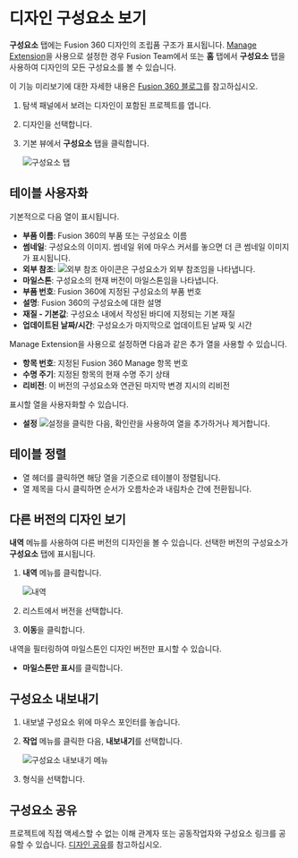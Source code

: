 디자인 구성요소 보기
===========

**구성요소** 탭에는 Fusion 360 디자인의 조립품 구조가 표시됩니다. [Manage Extension](https://help.autodesk.com/view/NINVFUS/KOR/?guid=EXT-MANAGE)을 사용으로 설정한 경우 Fusion Team에서 또는 **홈** 탭에서 **구성요소** 탭을 사용하여 디자인의 모든 구성요소를 볼 수 있습니다.

이 기능 미리보기에 대한 자세한 내용은 [Fusion 360 블로그](https://autode.sk/COMPNAV_Blog)를 참고하십시오.

1.  탐색 패널에서 보려는 디자인이 포함된 프로젝트를 엽니다.
    
2.  디자인을 선택합니다.
    
3.  기본 뷰에서 **구성요소** 탭을 클릭합니다.
    
    ![구성요소 탭](https://help.autodesk.com/cloudhelp/KOR/Fusion-Import/images/design-tabs.png)
    

테이블 사용자화
--------

기본적으로 다음 열이 표시됩니다.

*   **부품 이름**: Fusion 360의 부품 또는 구성요소 이름
*   **썸네일**: 구성요소의 이미지. 썸네일 위에 마우스 커서를 놓으면 더 큰 썸네일 이미지가 표시됩니다.
*   **외부 참조**: ![외부 참조 아이콘](https://help.autodesk.com/cloudhelp/KOR/Fusion-Import/images/xref-component.png)은 구성요소가 외부 참조임을 나타냅니다.
*   **마일스톤**: 구성요소의 현재 버전이 마일스톤임을 나타냅니다.
*   **부품 번호**: Fusion 360에 지정된 구성요소의 부품 번호
*   **설명**: Fusion 360의 구성요소에 대한 설명
*   **재질 - 기본값**: 구성요소 내에서 작성된 바디에 지정되는 기본 재질
*   **업데이트된 날짜/시간**: 구성요소가 마지막으로 업데이트된 날짜 및 시간

Manage Extension을 사용으로 설정하면 다음과 같은 추가 열을 사용할 수 있습니다.

*   **항목 번호**: 지정된 Fusion 360 Manage 항목 번호
*   **수명 주기**: 지정된 항목의 현재 수명 주기 상태
*   **리비전**: 이 버전의 구성요소와 연관된 마지막 변경 지시의 리비전

표시할 열을 사용자화할 수 있습니다.

*   **설정** ![설정](https://help.autodesk.com/cloudhelp/KOR/Fusion-Import/images/icon/browser/settings.png)을 클릭한 다음, 확인란을 사용하여 열을 추가하거나 제거합니다.

테이블 정렬
------

*   열 헤더를 클릭하면 해당 열을 기준으로 테이블이 정렬됩니다.
*   열 제목을 다시 클릭하면 순서가 오름차순과 내림차순 간에 전환됩니다.

다른 버전의 디자인 보기
-------------

**내역** 메뉴를 사용하여 다른 버전의 디자인을 볼 수 있습니다. 선택한 버전의 구성요소가 **구성요소** 탭에 표시됩니다.

1.  **내역** 메뉴를 클릭합니다.
    
    ![내역](https://help.autodesk.com/cloudhelp/KOR/Fusion-Import/images/comp-tab-version.png)
    
2.  리스트에서 버전을 선택합니다.
    
3.  **이동**을 클릭합니다.
    

내역을 필터링하여 마일스톤인 디자인 버전만 표시할 수 있습니다.

*   **마일스톤만 표시**를 클릭합니다.

구성요소 내보내기
---------

1.  내보낼 구성요소 위에 마우스 포인터를 놓습니다.
    
2.  **작업** 메뉴를 클릭한 다음, **내보내기**를 선택합니다.
    
    ![구성요소 내보내기 메뉴](https://help.autodesk.com/cloudhelp/KOR/Fusion-Import/images/comp-view-export-menu.png)
    
3.  형식을 선택합니다.
    

구성요소 공유
-------

프로젝트에 직접 액세스할 수 없는 이해 관계자 또는 공동작업자와 구성요소 링크를 공유할 수 있습니다. [디자인 공유](https://help.autodesk.com/view/fusion360/ENU/?guid=GUID-1500941F-6EB7-4058-8CD9-7642DEA250E7)를 참고하십시오.
